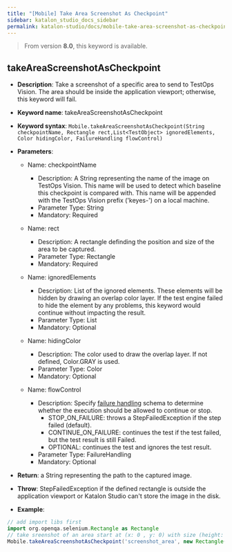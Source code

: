 ```yaml
---
title: "[Mobile] Take Area Screenshot As Checkpoint"
sidebar: katalon_studio_docs_sidebar
permalink: katalon-studio/docs/mobile-take-area-screenshot-as-checkpoint.html
---
```


> From version **8.0**, this keyword is available.

## takeAreaScreenshotAsCheckpoint

*  **Description**: Take a screenshot of a specific area to send to TestOps Vision. The area should be inside the application viewport; otherwise, this keyword will fail.
*  **Keyword name**: takeAreaScreenshotAsCheckpoint
*  **Keyword syntax**: `Mobile.takeAreaScreenshotAsCheckpoint(String checkpointName, Rectangle rect,List<TestObject> ignoredElements, Color hidingColor, FailureHandling flowControl)`
*  **Parameters**:

   * Name: checkpointName 
     * Description: A String representing the name of the image on TestOps Vision. This name will be used to detect which baseline this checkpoint is compared with. This name will be appended with the TestOps Vision prefix ('keyes-') on a local machine.
     * Parameter Type: String
     * Mandatory: Required
     
   * Name: rect
     * Description: A rectangle definding the position and size of the area to be captured.
     * Parameter Type: Rectangle
     * Mandatory: Required

   * Name: ignoredElements 
     * Description: List of the ignored elements. These elements will be hidden by drawing an overlap color layer. If the test engine failed to hide the element by any problems, this keyword would continue without impacting the result.
     * Parameter Type: List<TestObject>
     * Mandatory: Optional
     
   * Name: hidingColor 
     * Description: The color used to draw the overlap layer. If not defined, Color.GRAY is used.
     * Parameter Type: Color
     * Mandatory: Optional

   * Name: flowControl
     * Description: Specify [failure handling](/x/qAAM) schema to determine whether the execution should be allowed to continue or stop.
        * STOP_ON_FAILURE: throws a StepFailedException if the step failed (default).
        * CONTINUE_ON_FAILURE: continues the test if the test failed, but the test result is still Failed.
        * OPTIONAL: continues the test and ignores the test result.
     * Parameter Type: FailureHandling
     * Mandatory: Optional

* **Return**: a String representing the path to the captured image.
* **Throw**: StepFailedException if the defined rectangle is outside the application viewport or Katalon Studio can't store the image in the disk.

* **Example**:

``` groovy
// add import libs first
import org.openqa.selenium.Rectangle as Rectangle
// take sreenshot of an area start at (x: 0 , y: 0) with size (height: 1500, width: 1000)
Mobile.takeAreaScreenshotAsCheckpoint('screenshot_area', new Rectangle(0, 0, 1500, 1000), [findTestObject('hide_element_1'), findTestObject('hide_element_2')], Color.BLUE)
```
